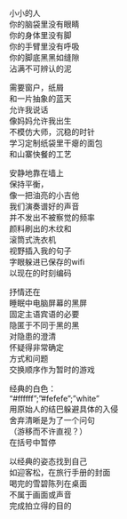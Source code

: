 小小的人  
你的脑袋里没有眼睛  
你的身体里没有脚  
你的手臂里没有呼吸  
你的脚底黑黑如缝隙  
沾满不可辨认的泥

需要窗户，纸屑  
和一片抽象的蓝天  
允许我说话  
像妈妈允许我出生  
不模仿大师，沉稳的时针  
学习定制纸袋里干瘪的面包  
和山寨快餐的工艺

安静地靠在墙上  
保持平衡，  
像一把油亮的小吉他  
我们演奏谱好的声音  
并不发出不被察觉的频率  
颜料刷出的木纹和  
滚筒式洗衣机  
视野插入我的句子  
字眼躲进已保存的wifi  
以现在的时刻编码

抒情还在  
睡眠中电脑屏幕的黑屏  
固定主语宾语的必要  
隐匿于不同于黑的黑  
对隐患的澄清  
怀疑得非常确定  
方式和问题  
交换顺序作为暂时的游戏

经典的白色：  
“#ffffff”;”#fefefe”;”white”  
用原始人的结巴躲避具体的入侵  
舍弃清晰是为了一个问句  
（游移而不许直视？）  
在括号中暂停

以经典的姿态找到自己  
如迎客松，在旅行手册的封面  
喝完的雪碧陈列在桌面  
不属于画面或声音  
完成拍立得的目的
